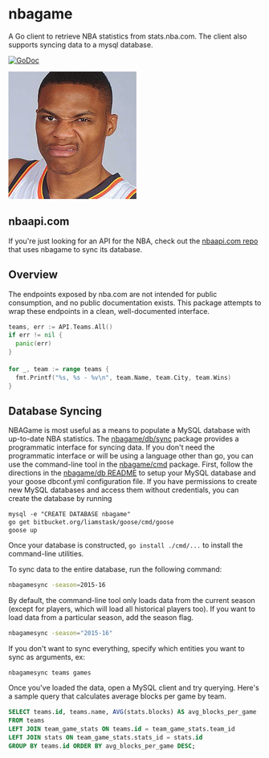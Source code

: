 # nbagame
A Go client to retrieve NBA statistics from stats.nba.com. The client also supports syncing data to a mysql database.

[![GoDoc](https://godoc.org/github.com/jbowens/nbagame?status.svg)](https://godoc.org/github.com/jbowens/nbagame)

![Russ](https://github.com/jbowens/nbagame/blob/master/russ.jpg)

## nbaapi.com

If you're just looking for an API for the NBA, check out the [nbaapi.com repo](https://github.com/jbowens/nbaapi.com) that uses nbagame to sync its database.

## Overview

The endpoints exposed by nba.com are not intended for public consumption, and no public documentation exists. This package attempts to wrap these endpoints in a clean, well-documented interface.

```go
teams, err := API.Teams.All()
if err != nil {
  panic(err)
}

for _, team := range teams {
  fmt.Printf("%s, %s - %v\n", team.Name, team.City, team.Wins)
}
```

## Database Syncing

NBAGame is most useful as a means to populate a MySQL database with up-to-date NBA statistics. The [nbagame/db/sync](https://godoc.org/github.com/jbowens/nbagame/db/sync) package provides a programmatic interface for syncing data. If you don't need the programmatic interface or will be using a language other than go, you can use the command-line tool in the [nbagame/cmd](https://github.com/jbowens/nbagame/tree/master/cmd) package. First, follow the directions in the [nbagame/db README](https://github.com/jbowens/nbagame/tree/master/db) to setup your MySQL database and your goose dbconf.yml configuration file. If you have permissions to create new MySQL databases and access them without credentials, you can create the database by running

```
mysql -e "CREATE DATABASE nbagame"
go get bitbucket.org/liamstask/goose/cmd/goose
goose up
```

Once your database is constructed, `go install ./cmd/...` to install the command-line utilities.

To sync data to the entire database, run the following command:

```bash
nbagamesync -season=2015-16
```

By default, the command-line tool only loads data from the current season (except for players, which will load all historical players too). If you want to load data from a particular season, add the season flag.

```bash
nbagamesync -season="2015-16"
```

If you don't want to sync everything, specify which entities you want to sync as arguments, ex:

```
nbagamesync teams games
```

Once you've loaded the data, open a MySQL client and try querying. Here's a sample query that calculates average blocks per game by team.

```sql
SELECT teams.id, teams.name, AVG(stats.blocks) AS avg_blocks_per_game
FROM teams
LEFT JOIN team_game_stats ON teams.id = team_game_stats.team_id
LEFT JOIN stats ON team_game_stats.stats_id = stats.id
GROUP BY teams.id ORDER BY avg_blocks_per_game DESC;
```
